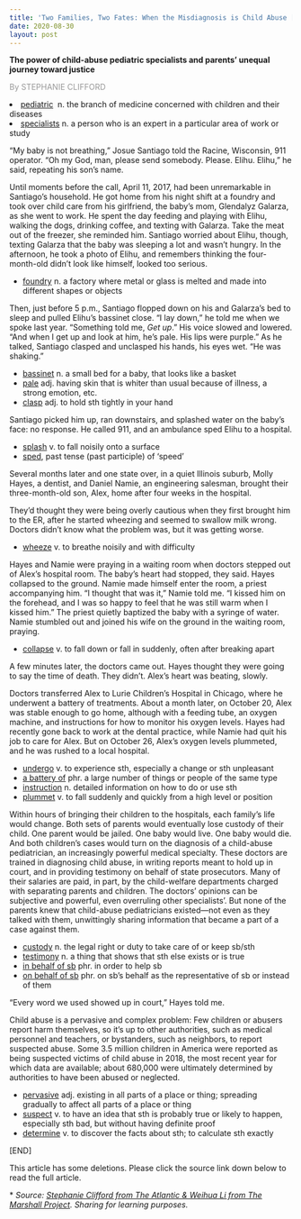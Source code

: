 ```yaml
---
title: 'Two Families, Two Fates: When the Misdiagnosis is Child Abuse [Reproduced]'
date: 2020-08-30
layout: post
---
```

<p class="has-text-align-center has-medium-font-size">
  <strong>The power of child-abuse pediatric specialists and parents&#8217; unequal journey toward justice</strong>
</p>

<p class="has-text-align-center">
  <span style="color: #999999;">By&nbsp;<span class="ca-name">STEPHANIE CLIFFORD</span></span>
</p>

<li style="text-align: left;">
  <span style="text-decoration: underline;">pediatric</span>&nbsp; n. the branch of medicine concerned with children and their diseases
</li>
<li style="text-align: left;">
  <span style="text-decoration: underline;">specialists</span> n. a person who is an expert in a particular area of work or study
</li>

“My baby is not breathing,” Josue Santiago told the Racine, Wisconsin, 911 operator. “Oh my God, man, please send somebody. Please. Elihu. Elihu,” he said, repeating his son’s name.

Until moments before the call, April 11, 2017, had been unremarkable in Santiago’s household. He got home from his night shift at a foundry and took over child care from his girlfriend, the baby’s mom, Glendalyz Galarza, as she went to work. He spent the day feeding and playing with Elihu, walking the dogs, drinking coffee, and texting with Galarza. Take the meat out of the freezer, she reminded him. Santiago worried about Elihu, though, texting Galarza that the baby was sleeping a lot and wasn’t hungry. In the afternoon, he took a photo of Elihu, and remembers thinking the four-month-old didn’t look like himself, looked too serious.

  * <span style="text-decoration: underline;">foundry</span> n. a factory where metal or glass is melted and made into different shapes or objects

Then, just before 5 p.m., Santiago flopped down on his and Galarza’s bed to sleep and pulled Elihu’s bassinet close. “I lay down,” he told me when we spoke last year. “Something told me,&nbsp;_Get up_.” His voice slowed and lowered. “And when I get up and look at him, he’s pale. His lips were purple.” As he talked, Santiago clasped and unclasped his hands, his eyes wet. “He was shaking.”

  * <span style="text-decoration: underline;">bassinet</span> n. a small bed for a baby, that looks like a basket
  * <span style="text-decoration: underline;">pale</span> adj. having skin that is whiter than usual because of illness, a strong emotion, etc.
  * <span style="text-decoration: underline;">clasp</span> adj. to hold sth tightly in your hand

Santiago picked him up, ran downstairs, and splashed water on the baby’s face: no response. He called 911, and an ambulance sped Elihu to a hospital.

  * <span style="text-decoration: underline;">splash</span> v. to fall noisily onto a surface
  * <span style="text-decoration: underline;">sped</span>, past tense (past participle) of &#8216;speed&#8217;

Several months later and one state over, in a quiet Illinois suburb, Molly Hayes, a dentist, and Daniel Namie, an engineering salesman, brought their three-month-old son, Alex, home after four weeks in the hospital.

They’d thought they were being overly cautious when they first brought him to the ER, after he started wheezing and seemed to swallow milk wrong. Doctors didn’t know what the problem was, but it was getting worse.

  * <span style="text-decoration: underline;">wheeze</span> v. to breathe noisily and with difficulty

Hayes and Namie were praying in a waiting room when doctors stepped out of Alex’s hospital room. The baby’s heart had stopped, they said. Hayes collapsed to the ground. Namie made himself enter the room, a priest accompanying him. “I thought that was it,” Namie told me. “I kissed him on the forehead, and I was so happy to feel that he was still warm when I kissed him.” The priest quietly baptized the baby with a syringe of water. Namie stumbled out and joined his wife on the ground in the waiting room, praying.

  * <span style="text-decoration: underline;">collapse</span> v. to fall down or fall in suddenly, often after breaking apart

A few minutes later, the doctors came out. Hayes thought they were going to say the time of death. They didn’t. Alex’s heart was beating, slowly.

Doctors transferred Alex to Lurie Children’s Hospital in Chicago, where he underwent a battery of treatments. About a month later, on October 20, Alex was stable enough to go home, although with a feeding tube, an oxygen machine, and instructions for how to monitor his oxygen levels. Hayes had recently gone back to work at the dental practice, while Namie had quit his job to care for Alex. But on October 26, Alex’s oxygen levels plummeted, and he was rushed to a local hospital.

  * <span style="text-decoration: underline;">undergo</span> v. to experience sth, especially a change or sth unpleasant
  * <span style="text-decoration: underline;">a battery of</span> phr. a large number of things or people of the same type
  * <span style="text-decoration: underline;">instruction</span> n. detailed information on how to do or use sth
  * <span style="text-decoration: underline;">plummet</span> v. to fall suddenly and quickly from a high level or position

Within hours of bringing their children to the hospitals, each family’s life would change. Both sets of parents would eventually lose custody of their child. One parent would be jailed. One baby would live. One baby would die. And both children’s cases would turn on the diagnosis of a child-abuse pediatrician, an increasingly powerful medical specialty. These doctors are trained in diagnosing child abuse, in writing reports meant to hold up in court, and in providing testimony on behalf of state prosecutors. Many of their salaries are paid, in part, by the child-welfare departments charged with separating parents and children. The doctors’ opinions can be subjective and powerful, even overruling other specialists’. But none of the parents knew that child-abuse pediatricians existed—not even as they talked with them, unwittingly sharing information that became a part of a case against them.

  * <span style="text-decoration: underline;">custody</span> n. the legal right or duty to take care of or keep sb/sth
  * <span style="text-decoration: underline;">testimony</span> n. a thing that shows that sth else exists or is true
  * <span style="text-decoration: underline;">in behalf of sb</span> phr. in order to help sb
  * <span style="text-decoration: underline;">on behalf of sb</span> phr. on sb&#8217;s behalf as the representative of sb or instead of them

“Every word we used showed up in court,” Hayes told me.

Child abuse is a pervasive and complex problem: Few children or abusers report harm themselves, so it’s up to other authorities, such as medical personnel and teachers, or bystanders, such as neighbors, to report suspected abuse. Some 3.5 million children in America were reported as being suspected victims of child abuse in 2018, the most recent year for which data are available; about 680,000 were ultimately determined by authorities to have been abused or neglected.

  * <span style="text-decoration: underline;">pervasive</span> adj. existing in all parts of a place or thing; spreading gradually to affect all parts of a place or thing
  * <span style="text-decoration: underline;">suspect</span> v. to have an idea that sth is probably true or likely to happen, especially sth bad, but without having definite proof
  * <span style="text-decoration: underline;">determine</span> v. to discover the facts about sth; to calculate sth exactly




<p class="has-small-font-size">
  [END]
</p>

<p class="has-small-font-size">
  This article has some deletions. Please click the source link down below to read the full article.
</p>

<p class="has-small-font-size">
  * <em>Source: <a href="https://www.themarshallproject.org/2020/08/20/two-families-two-fates-when-the-misdiagnosis-is-child-abuse">Stephanie Clifford from The Atlantic & Weihua Li from The Marshall Project</a>. Sharing for learning purposes.</em>
</p>
